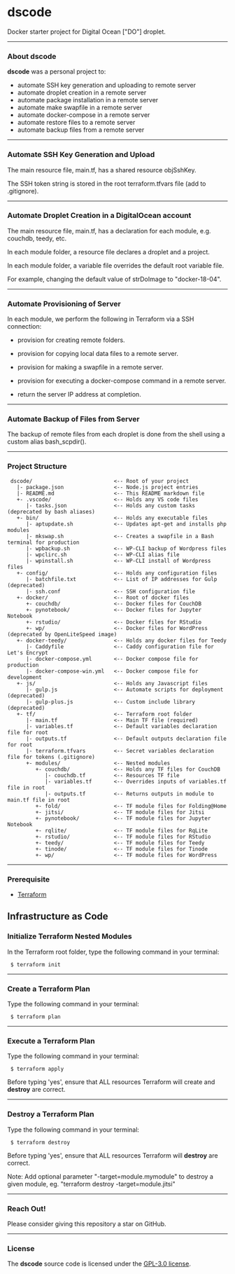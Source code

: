 # dscode
Docker starter project for Digital Ocean ["DO"] droplet.

---
### About dscode
**dscode** was a personal project to:
- automate SSH key generation and uploading to remote server
- automate droplet creation in a remote server
- automate package installation in a remote server
- automate make swapfile in a remote server
- automate docker-compose in a remote server
- automate restore files to a remote server
- automate backup files from a remote server

---
### Automate SSH Key Generation and Upload

The main resource file, main.tf, has a shared resource objSshKey.

The SSH token string is stored in the root terraform.tfvars file (add to .gitignore).

---
### Automate Droplet Creation in a DigitalOcean account

The main resource file, main.tf, has a declaration for each module, e.g. couchdb, teedy, etc.

In each module folder, a resource file declares a droplet and a project.

In each module folder, a variable file overrides the default root variable file.

For example, changing the default value of strDoImage to "docker-18-04".

---
### Automate Provisioning of Server

In each module, we perform the following in Terraform via a SSH connection:

- provision for creating remote folders.

- provision for copying local data files to a remote server.

- provision for making a swapfile in a remote server.

- provision for executing a docker-compose command in a remote server.

- return the server IP address at completion.

---
### Automate Backup of Files from Server

The backup of remote files from each droplet is done from the shell using a custom alias bash_scpdir().

---
### Project Structure
     dscode/                          <-- Root of your project
       |- package.json                <-- Node.js project entries
       |- README.md                   <-- This README markdown file
       +- .vscode/                    <-- Holds any VS code files
          |- tasks.json               <-- Holds any custom tasks (deprecated by bash aliases)
       +- bin/                        <-- Holds any executable files
          |- aptupdate.sh             <-- Updates apt-get and installs php modules
          |- mkswap.sh                <-- Creates a swapfile in a Bash terminal for production
          |- wpbackup.sh              <-- WP-CLI backup of Wordpress files
          |- wpclirc.sh               <-- WP-CLI alias file
          |- wpinstall.sh             <-- WP-CLI install of Wordpress files
       +- config/                     <-- Holds any configuration files
          |- batchfile.txt            <-- List of IP addresses for Gulp (deprecated)
          |- ssh.conf                 <-- SSH configuration file
       +- docker/                     <-- Root of docker files
          +- couchdb/                 <-- Docker files for CouchDB
          +- pynotebook/              <-- Docker files for Jupyter Notebook
          +- rstudio/                 <-- Docker files for RStudio
          +- wp/                      <-- Docker files for WordPress (deprecated by OpenLiteSpeed image)
       +- docker-teedy/               <-- Holds any docker files for Teedy
          |- Caddyfile                <-- Caddy configuration file for Let's Encrypt
          |- docker-compose.yml       <-- Docker compose file for production
          |- docker-compose-win.yml   <-- Docker compose file for development
       +- js/                         <-- Holds any Javascript files
          |- gulp.js                  <-- Automate scripts for deployment (deprecated)
          |- gulp-plus.js             <-- Custom include library (deprecated)
       +- tf/                         <-- Terraform root folder
          |- main.tf                  <-- Main TF file (required)
          |- variables.tf             <-- Default variables declaration file for root
          |- outputs.tf               <-- Default outputs declaration file for root
          |- terraform.tfvars         <-- Secret variables declaration file for tokens (.gitignore)
          +- modules/                 <-- Nested modules
             +- couchdb/              <-- Holds any TF files for CouchDB
                |- couchdb.tf         <-- Resources TF file
                |- variables.tf       <-- Overrides inputs of variables.tf file in root
                |- outputs.tf         <-- Returns outputs in module to main.tf file in root
             +- fold/                 <-- TF module files for Folding@Home
             +- jitsi/                <-- TF module files for Jitsi
             +- pynotebook/           <-- TF module files for Jupyter Notebook
             +- rqlite/               <-- TF module files for RqLite
             +- rstudio/              <-- TF module files for RStudio
             +- teedy/                <-- TF module files for Teedy
             +- tinode/               <-- TF module files for Tinode
             +- wp/                   <-- TF module files for WordPress

---
### Prerequisite

* [Terraform](https://terraform.io)

## Infrastructure as Code

### Initialize Terraform Nested Modules

In the Terraform root folder, type the following command in your terminal:

     $ terraform init

---

### Create a Terraform Plan

Type the following command in your terminal:

     $ terraform plan

---

### Execute a Terraform Plan

Type the following command in your terminal:

     $ terraform apply

Before typing 'yes', ensure that ALL resources Terraform will create and **destroy** are correct.

---

### Destroy a Terraform Plan

Type the following command in your terminal:

     $ terraform destroy

Before typing 'yes', ensure that ALL resources Terraform will **destroy** are correct.

Note: Add optional parameter "-target=module.mymodule" to destroy a given module, eg. "terraform destroy -target=module.jitsi"

---

### Reach Out!
Please consider giving this repository a star on GitHub.

---
### License
The **dscode** source code is licensed under the [GPL-3.0 license](https://github.com/dennislwm/dscode/blob/master/LICENSE).